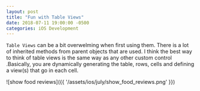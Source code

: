 ```yaml
---
layout: post
title: "Fun with Table Views"
date: 2018-07-11 19:00:00 -0500
categories: iOS Development 
---
```


`Table Views` can be a bit overwelming when first using them. There is a lot of inherited methods from parent objects that are used. I think the best way to think of table views is the same way as any other custom control .Basically, you are dynamically generating the table, rows, cells and defining a view(s) that go in each cell. 

![show food reviews]({{ '/assets/ios/july/show_food_reviews.png' }})





